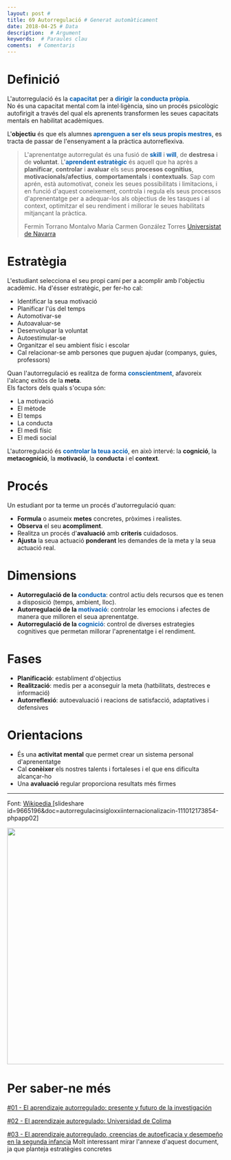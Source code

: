 ```yaml
---
layout: post #
title: 69 Autorregulació # Generat automàticament
date: 2018-04-25 # Data
description:  # Argument
keywords:  # Paraules clau
coments:  # Comentaris
---
```


<h1>Definició</h1>
<div class="alert alert-dismissable alert-success"> L'autorregulació és la <span style="color: #045fb4;"><b>capacitat</b></span> per a <span style="color: #045fb4;"><b>dirigir</b></span> la<span style="color: #045fb4;"><strong> conducta pròpia</strong></span>.</div>
No és una capacitat mental com la intel·ligència, sino un procés psicològic autofirigit a través del qual els aprenents transformen les seues capacitats mentals en habilitat acadèmiques.

L'<strong>objectiu</strong> és que els alumnes<span style="color: #045fb4;"><strong> aprenguen a ser els seus propis mestres</strong></span>, es tracta de passar de l'ensenyament a la pràctica autorreflexiva.
<blockquote>L'aprenentatge autorregulat és una fusió de <span style="color: #045fb4;"><strong>skill</strong></span> i <span style="color: #045fb4;"><strong>will</strong></span>, de <strong>destresa</strong> i de <strong>voluntat</strong>. L'<span style="color: #045fb4;"><strong>aprendent estratègic</strong></span> és aquell que ha après a <strong>planificar</strong>, <strong>controlar</strong> i <strong>avaluar</strong> els seus <strong>procesos cognitius</strong>, <strong>motivacionals/afectius</strong>, <strong>comportamentals</strong> i <strong>contextuals</strong>. Sap com aprén, està automotivat, coneix les seues possibilitats i limitacions, i en funció d'aquest coneixement, controla i regula els seus processos d'aprenentatge per a adequar-los als objectius de les tasques i al context, optimitzar el seu rendiment i millorar le seues habilitats mitjançant la pràctica.

Fermín Torrano Montalvo
María Carmen González Torres
<a href="http://www.investigacion-psicopedagogica.org/revista/articulos/3/espannol/Art_3_27.pdf" target="_blank" rel="noopener">Universistat de Navarra</a></blockquote>
<h1>Estratègia</h1>
L'estudiant selecciona el seu propi camí per a acomplir amb l'objectiu acadèmic. Ha d'ésser estratègic, per fer-ho cal:
<ul>
    <li>Identificar la seua motivació</li>
    <li>Planificar l'ús del temps</li>
    <li>Automotivar-se</li>
    <li>Autoavaluar-se</li>
    <li>Desenvolupar la voluntat</li>
    <li>Autoestimular-se</li>
    <li>Organitzar el seu ambient físic i escolar</li>
    <li>Cal relacionar-se amb persones que puguen ajudar (companys, guies, professors)</li>
</ul>
<div class="alert alert-dismissable alert-success"> Quan l'autorregulació es realitza de forma <span style="color: #045fb4;"><b>conscientment</b></span>, afavoreix l'alcanç exitós de la <b>meta</b>.</div>
Els factors dels quals s'ocupa són:
<ul>
     <li>La motivació</li>
     <li>El mètode</li>
     <li>El temps</li>
     <li>La conducta</li>
     <li>El medi físic</li>
     <li>El medi social</li>
</ul>
<div class="alert alert-dismissable alert-success"> L'autorregulació és <span style="color: #045fb4;"><b>controlar la teua acció</b></span>, en això intervé: la <b>cognició</b>, la <b>metacognició</b>, la <b>motivació</b>, la <b>conducta</b> i el <b>context</b>.</div>
<h1>Procés</h1>
Un estudiant por ta terme un procés d'autorregulació quan:
<ul>
    <li><b>Formula</b> o asumeix <b>metes</b> concretes, pròximes i realistes.</li>
    <li><b>Observa</b> el seu <b>acompliment</b>.</li>
    <li>Realitza un procés d'<b>avaluació</b> amb <b>criteris</b> cuidadosos.</li>
    <li><b>Ajusta</b> la seua actuació <b>ponderant</b> les demandes de la meta y la seua actuació real.</li>
</ul>
<h1>Dimensions</h1>
<ul>
    <li><strong> Autorregulació de la <span style="color: #045fb4;">conducta</span></strong>: control actiu dels recursos que es tenen a disposició (temps, ambient, lloc).</li>
    <li><strong> Autorregulació de la <span style="color: #045fb4;">motivació</span></strong>: controlar les emocions i afectes de manera que milloren el seua aprenentatge.</li>
    <li><strong> Autorregulació de la <span style="color: #045fb4;">cognició</span></strong>: control de diverses estrategies cognitives que permetan millorar l'aprenentatge i el rendiment.</li>
</ul>
<h1>Fases</h1>
<ul>
    <li><b>Planificació</b>: establiment d'objectius</li>
    <li><b>Realització</b>: medis per a aconseguir la meta (hatbilitats, destreces e informació)</li>
    <li><b>Autorreflexió</b>: autoevaluació i reacions de satisfacció, adaptatives i defensives</li>
    </ul>
<h1>Orientacions</h1>
<ul>
    <li>És una <b>activitat mental</b> que permet crear un sistema personal d'aprenentatge</li>
    <li>Cal <b>conèixer</b> els nostres talents i fortaleses i el que ens dificulta alcançar-ho</li>
    <li>Una <b>avaluació</b> regular proporciona resultats més firmes</li>
</ul>
<hr />
Font: <a href="http://es.wikipedia.org/wiki/Autoorganizaci%C3%B3n#Autoorganizaci.C3.B3n_o_autoregulaci.C3.B3n_en_el_aprendizaje"> Wikipedia </a>
[slideshare id=9665196&doc=autorregulacinsigloxxiinternacionalizacin-111012173854-phpapp02]

<a href="http://3.bp.blogspot.com/-Qy9Dy7na-DI/Th4FNzeutDI/AAAAAAAAABA/t98R3mGdnhU/s1600/inducci%25C3%25B3n+parental+a+la+autorregulaci%25C3%25B3n.jpg"><img class="aligncenter" src="http://3.bp.blogspot.com/-Qy9Dy7na-DI/Th4FNzeutDI/AAAAAAAAABA/t98R3mGdnhU/s1600/inducci%25C3%25B3n+parental+a+la+autorregulaci%25C3%25B3n.jpg" alt="" width="900" height="550" /></a>

# Per saber-ne més
[#01 - El aprendizaje autorregulado: presente y futuro de la investigación](http://www.investigacion-psicopedagogica.org/revista/articulos/3/espannol/Art_3_27.pdf)

[#02 - El aprendizaje autoregulado: Universidad de Colima](https://comenio.files.wordpress.com/2007/10/a_autorregulado.pdf)

[#03 - El aprendizaje autorregulado, creencias de autoeficacia y desempeño en la segunda infancia](http://www.uv.es/relieve/v16n2/RELIEVEv16n2_4.pdf) Molt interessant mirar l'annexe d'aquest document, ja que planteja estratègies concretes
